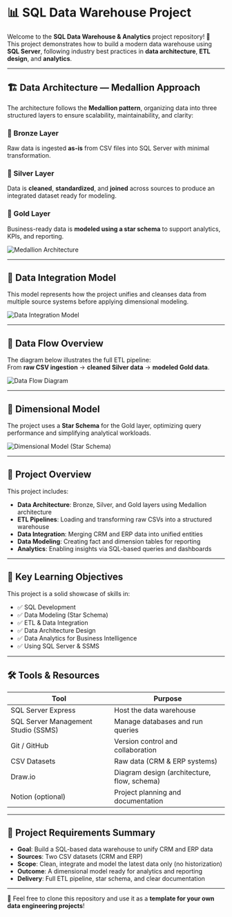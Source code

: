 # 📊 SQL Data Warehouse Project

Welcome to the **SQL Data Warehouse & Analytics** project repository! 🚀  
This project demonstrates how to build a modern data warehouse using **SQL Server**, following industry best practices in **data architecture**, **ETL design**, and **analytics**.

---

## 🏗️ Data Architecture — Medallion Approach

The architecture follows the **Medallion pattern**, organizing data into three structured layers to ensure scalability, maintainability, and clarity:

### 🥉 Bronze Layer  
Raw data is ingested **as-is** from CSV files into SQL Server with minimal transformation.

### 🥈 Silver Layer  
Data is **cleaned**, **standardized**, and **joined** across sources to produce an integrated dataset ready for modeling.

### 🥇 Gold Layer  
Business-ready data is **modeled using a star schema** to support analytics, KPIs, and reporting.

![Medallion Architecture](https://github.com/user-attachments/assets/12f71afd-5f4e-40bc-8c8c-9caa3dc3744d)

---

## 🔗 Data Integration Model

This model represents how the project unifies and cleanses data from multiple source systems before applying dimensional modeling.

![Data Integration Model](https://github.com/user-attachments/assets/09fbc605-782f-48bb-a092-dac24c9ab9af)

---

## 🔄 Data Flow Overview

The diagram below illustrates the full ETL pipeline:  
From **raw CSV ingestion** → **cleaned Silver data** → **modeled Gold data**.

![Data Flow Diagram](https://github.com/user-attachments/assets/9dfca8d0-8ceb-40ee-a61f-95e667c30ccf)

---

## 🌟 Dimensional Model

The project uses a **Star Schema** for the Gold layer, optimizing query performance and simplifying analytical workloads.

![Dimensional Model (Star Schema)](https://github.com/user-attachments/assets/ffe78cda-2c23-4e28-8bf3-5cf8cceccae3)

---

## 📖 Project Overview

This project includes:

- **Data Architecture**: Bronze, Silver, and Gold layers using Medallion architecture
- **ETL Pipelines**: Loading and transforming raw CSVs into a structured warehouse
- **Data Integration**: Merging CRM and ERP data into unified entities
- **Data Modeling**: Creating fact and dimension tables for reporting
- **Analytics**: Enabling insights via SQL-based queries and dashboards

---

## 🎯 Key Learning Objectives

This project is a solid showcase of skills in:

- ✅ SQL Development
- ✅ Data Modeling (Star Schema)
- ✅ ETL & Data Integration
- ✅ Data Architecture Design
- ✅ Data Analytics for Business Intelligence
- ✅ Using SQL Server & SSMS

---

## 🛠️ Tools & Resources

| Tool                    | Purpose                                     |
|-------------------------|---------------------------------------------|
| SQL Server Express      | Host the data warehouse                     |
| SQL Server Management Studio (SSMS) | Manage databases and run queries         |
| Git / GitHub            | Version control and collaboration           |
| CSV Datasets            | Raw data (CRM & ERP systems)                |
| Draw.io                 | Diagram design (architecture, flow, schema) |
| Notion (optional)       | Project planning and documentation          |

---

## 🚀 Project Requirements Summary

- **Goal**: Build a SQL-based data warehouse to unify CRM and ERP data
- **Sources**: Two CSV datasets (CRM and ERP)
- **Scope**: Clean, integrate and model the latest data only (no historization)
- **Outcome**: A dimensional model ready for analytics and reporting
- **Delivery**: Full ETL pipeline, star schema, and clear documentation

---

📌 Feel free to clone this repository and use it as a **template for your own data engineering projects**!

